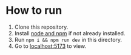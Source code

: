 # How to run

1. Clone this repository.
2. Install [node and npm](https://nodejs.org/) if not already installed.
3. Run `npm i && npm run dev` in this directory.
4. Go to [localhost:5173](http://localhost:5173) to view.
